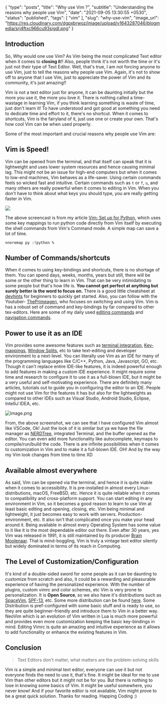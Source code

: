 {
  "type": "posts",
  "title": "Why use Vim ?",
  "subtitle": "Understanding the reasons why people use Vim",
  "date": "2021-09-05 13:30:55 +0530",
  "status": "published",
  "tags": [
    "vim"
  ],
  "slug": "why-use-vim",
  "image_url": "https://res.cloudinary.com/dgpxbrwoz/image/upload/v1643287046/blogmedia/srj4ftxc966cu93sigdl.png"
}

## Introduction

So, Why would one use Vim? As Vim being the most complicated Text editor when it comes to **closing it**!! Also, people think it's not worth the time or it's just not their type of Text Editor. Well, that's true, I am not forcing anyone to use Vim, just to tell the reasons why people use Vim. Again, it's not to show off to anyone that I use Vim, just to appreciate the power of Vim and its community, it's just amazing!!

Vim is not a text editor just for anyone, it can be daunting initially but the more you use it, the more you love it. There is nothing called a time-wastage in learning Vim, if you think learning something is waste of time, just don't learn it! To have understood and got good at something you need to dedicate time and effort to it, there's no shortcut. When it comes to shortcuts, Vim is the fairyland of it, just use one or create your own. That's how cool Vim can be when used properly.

Some of the most important and crucial reasons why people use Vim are:

## Vim is Speed!

Vim can be opened from the terminal, and that itself can speak that it is lightweight and uses lower system resources and hence causing minimal lag. This might not be an issue for high-end computers but when it comes to low-end machines, Vim behaves as a life-saver. Using certain commands feels so wicked fast and intuitive. Certain commands such as `t` or `f`, `u`, and many others are really powerful when it comes to editing in Vim. When you don't have to think about what keys you should type, you are really getting faster in Vim. 

![](https://s6.gifyu.com/images/screenrecording.gif)

The above screencast is from my article [Vim: Set up for Python](https://mr-destructive.github.io/techstructive-blog/python/vim/2021/06/06/Vim-for-Python.html), which uses some key mappings to run python code directly from Vim itself by executing the shell commands from Vim's Command mode. A simple map can save a lot of time.

```
nnoremap py :!python %
```


## Number of Commands/shortcuts

When it comes to using key-bindings and shortcuts, there is no shortage of them. You can spend days, weeks, months, years but still, there will be some or the other thing to learn in Vim. That can be very intimidating to some people but that's how life is. **You cannot get perfect at anything but surely better is the word to focus on.** There is a good little cheatsheet at [devhints](https://devhints.io/vim) for beginners to quickly get started. Also, you can follow with the Youtuber- [ThePrimeagen](https://www.youtube.com/channel/UC8ENHE5xdFSwx71u3fDH5Xw), who focuses on switching and using Vim. Vim is has a robust set of command and key-bindings by far compared to other tex-editors. Here are some of my daily used [editing commands](https://mr-destructive.github.io/techstructive-blog/vim/2021/07/18/Vim-Enhancing-Editing-speed.html) and [navigation commands](https://mr-destructive.github.io/techstructive-blog/vim/2021/06/26/Vim-Enhancing-Movement-speed.html).

## Power to use it as an IDE

Vim provides some awesome features such as [terminal integration](https://mr-destructive.github.io/techstructive-blog/vim/2021/06/29/Vim-Terminal.html), [Key-mappings](https://mr-destructive.github.io/techstructive-blog/vim/2021/06/14/Vim-Keymapping.html), [Window Splits](https://mr-destructive.github.io/techstructive-blog/vim/2021/08/06/Vim-Window-Splits.html), etc to take text-editing and developer environment to a next-level. You can literally use Vim as an IDE for many of the programming languages like C/C++, Python, Java, Javascript, GO, etc. Though it can't replace entire IDE-like features, it is indeed powerful enough to add features in making a custom IDE experience. It might require some time and research to configure it to use it as a full-blown IDE, but it might be a very useful and self-motivating experience. There are definitely many articles, tutorials out to guide you in configuring the editor to an IDE. People might not use Vim for the features it has but also for the lightweights as compared to other IDEs such as Visual Studio, Android Studio, Eclipse, IntelliJ IDEA, etc.


![image.png](https://cdn.hashnode.com/res/hashnode/image/upload/v1630827706766/cdN6GdnhH.png)

From, the above screenshot, we can see that I have configured Vim almost like VSCode, Ok! Just the look of it is similar but ya we have the file manager as [NERDTree](https://mr-destructive.github.io/techstructive-blog/vim/2021/08/31/Vim-NERDTree.html), integrated Terminal, and the buffer opened as the editor. You can even add more functionality like autocomplete, keymaps to compile/run/build the code. There is are infinite possibilities when it comes to customization in Vim and to make it a full-blown IDE. OH! And by the way my Vim look changes from time to time XD

## Available almost everywhere

As said, Vim can be opened via the terminal, and hence it is quite viable when it comes to accessibility. It is pre-installed in almost every Linux-distributions, macOS, FreeBSD, etc. Hence it is quite reliable when it comes to compatibility and cross-platform support. You can start editing in any environment in Vim, so it becomes a good reason to learn to use Vim at least basic editing and opening, closing, etc. Vim being minimal and lightweight, it just becomes easy to work with servers. Production-environment, etc. It also isn't that complicated once you make your head around it. Being available in almost every Operating System has some value to it like it is the most dependable editor out there. Even after 30 years, yes Vim was released in 1991, it is still maintained by its producer [Brain Moolenaar](https://en.wikipedia.org/wiki/Bram_Moolenaar). That is mind-boggling, Vim is truly a vintage text editor silently but widely dominated in terms of its reach in Computing.   

## The Level of Customization/Configuration 

It's kind of a double-sided sword for some people as it can be daunting to customize from scratch and also, it could be a rewarding and pleasurable experience of having the personalized experience.  With the number of plugins, custom vimrc and color schemes, etc Vim is very prone to personalization. It is **Open Source**, so we also have it's distributions such as [SpaceVim](https://github.com/SpaceVim/SpaceVim), [SPF-13](https://github.com/spf13/spf13-vim), etc. Some more distribution can be found [here](https://dev.to/ajeebkp23/some-popular-vim-distributions-a68). Some Distribution is pref-configured with some basic stuff and is ready to use, so they are quite beginner-friendly and introduce them to Vim in a better way. NeoVim which is an evolution of Vim written in Lua is much more powerful and provides even more customization keeping the basic key-bindings in mind. Editing Vimrc is quite an amazing and intuitive experience as it allows to add functionality or enhance the existing features in Vim. 


## Conclusion

> Text Editors don't matter, what matters are the problem-solving skills

Vim is a simple and minimal text editor, everyone can use it but not everyone finds the need to use it, that's fine. It might be ideal for me to use Vim than other editors but it might not be for you. But there is nothing to lose in knowing some basics of Vim. It might be useful somewhere, you never know! And if your favorite editor is not available, Vim might prove to be a great quick solution. Thanks for reading. Happing Coding :)

